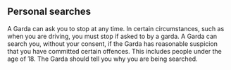 ##  Personal searches

A Garda can ask you to stop at any time. In certain circumstances, such as
when you are driving, you must stop if asked to by a garda. A Garda can search
you, without your consent, if the Garda has reasonable suspicion that you have
committed certain offences. This includes people under the age of 18. The
Garda should tell you why you are being searched.
